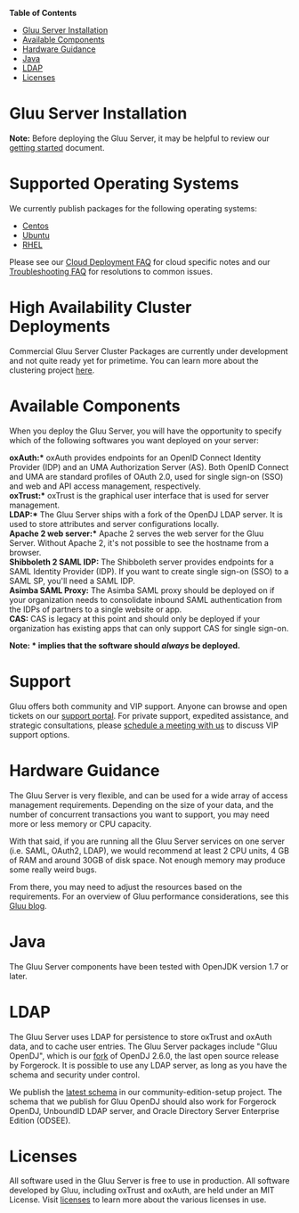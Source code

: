**Table of Contents** 

- [Gluu Server Installation](#gluu-server-installation) 
- [Available Components](#available-components)
- [Hardware Guidance](#hardware-guidance) 
- [Java](#java) 
- [LDAP](#ldap) 
- [Licenses](#licenses) 

# Gluu Server Installation

**Note:** Before deploying the Gluu Server, it may be helpful to review our [getting started](../getting-started/index.md) document. 

# Supported Operating Systems
We currently publish packages for the following operating systems:  
- [Centos](./centos.md)  
- [Ubuntu](./ubuntu.md)   
- [RHEL](./rhel.md)  

Please see our [Cloud Deployment FAQ](../../faq/cloud-faq.md) for cloud specific notes and our [Troubleshooting FAQ](../../faq/troubleshooting.md) for resolutions to common issues.  

# High Availability Cluster Deployments
Commercial Gluu Server Cluster Packages are currently under development and not quite ready yet for primetime. You can learn more about the clustering project [here](http://gluu.org/docs-cluster). 

# Available Components
When you deploy the Gluu Server, you will have the opportunity to specify which of the following softwares you want deployed on your server: 

__oxAuth:*__ oxAuth provides endpoints for an OpenID Connect Identity Provider (IDP) and an UMA Authorization Server (AS). Both OpenID Connect and UMA are standard profiles of OAuth 2.0, used for single sign-on (SSO) and web and API access management, respectively.    
__oxTrust:*__ oxTrust is the graphical user interface that is used for server management.   
__LDAP:*__ The Gluu Server ships with a fork of the OpenDJ LDAP server. It is used to store attributes and server configurations locally.   
__Apache 2 web server:*__ Apache 2 serves the web server for the Gluu Server. Without Apache 2, it's not possible to see the hostname from a browser.   
**Shibboleth 2 SAML IDP:** The Shibboleth server provides endpoints for a SAML Identity Provider (IDP). If you want to create single sign-on (SSO) to a SAML SP, you'll need a SAML IDP.   
**Asimba SAML Proxy:** The Asimba SAML proxy should be deployed on if your organization needs to consolidate inbound SAML authentication from the IDPs of partners to a single website or app.   
**CAS:** CAS is legacy at this point and should only be deployed if your organization has existing apps that can only support CAS for single sign-on.   

__Note: * implies that the software should *always* be deployed.__

# Support 

Gluu offers both community and VIP support. Anyone can browse and open tickets on our [support portal](http://support.gluu.org). For private support, expedited assistance, and strategic consultations, please [schedule a meeting with us](http://gluu.org/booking) to discuss VIP support options.  

# Hardware Guidance

The Gluu Server is very flexible, and can be used for a wide array of access management requirements. Depending on the size of your data, and the number of concurrent transactions you want to support, you may need more or less memory or CPU capacity. 

With that said, if you are running all the Gluu Server services on one server (i.e. SAML, OAuth2, LDAP), we would recommend at least 2 CPU units, 4 GB of RAM and around 30GB of disk space. Not enough memory may produce some really weird bugs. 

From there, you may need to adjust the resources based on the requirements.  For an overview of Gluu performance considerations, see this [Gluu blog](http://www.gluu.org/blog/).

# Java
The Gluu Server components have been tested with OpenJDK version 1.7 or later.

# LDAP

The Gluu Server uses LDAP for persistence to store oxTrust and oxAuth data, and to cache user entries.  The Gluu Server packages include "Gluu OpenDJ", which is our [fork](https://github.com/GluuFederation/gluu-opendj) of OpenDJ 2.6.0, the last open source release by Forgerock.  It is possible to use any LDAP server, as long as you have the schema and security under control. 

We publish the [latest schema](https://github.com/GluuFederation/community-edition-setup/tree/master/static) in our community-edition-setup project. The schema that we publish for Gluu OpenDJ should also work for Forgerock OpenDJ, UnboundID LDAP server, and Oracle Directory Server Enterprise Edition (ODSEE). 

# Licenses

All software used in the Gluu Server is free to use in production. All software developed by Gluu, including oxTrust and oxAuth, are held under an MIT License. Visit [licenses](../../admin-guide/introduction/index.md#licenses) to learn more about the various licenses in use. 

